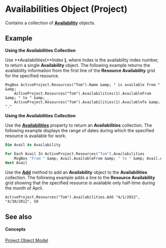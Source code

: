 
# Availabilities Object (Project)

 Contains a collection of **[Availability](2b832aed-2b58-f020-2a2c-8756ec7ec1a4.md)** objects.


## Example

 **Using the Availabilities Collection**

Use  **Availabilities(**Index **)**, where Index is the availability index number, to return a single  **Availability** object. The following example returns the availability information from the first line of the **Resource Availability** grid for the specified resource.




```
MsgBox ActiveProject.Resources("Tom").Name &amp; " is available from " &amp; _  
    ActiveProject.Resources("Tom").Availabilities(1).AvailableFrom &amp; " to " &amp; _  
    ActiveProject.Resources("Tom").Availabilities(1).AvailableTo &amp; "."  

```

 **Using the Availabilities Collection**

Use the  **[Availabilities](1525ba2e-49c1-216a-0b45-008e866163d5.md)** property to return an **Availabilities** collection. The following example displays the range of dates during which the specified resource is available for work.




```vb
Dim Avail As Availability  

For Each Avail In ActiveProject.Resources("Tom").Availabilities  
    MsgBox "From " &amp; Avail.AvailableFrom &amp; " to " &amp; Avail.AvailableTo  
Next Avail
```

Use the  **[Add](4506674e-947b-905b-93bd-73a58281d676.md)** method to add an **Availability** object to the **Availabilities** collection. The following example adds a line to the **Resource Availability** grid showing that the specified resource is available only half-time during the month of April.




```
ActiveProject.Resources("Tom").Availabilities.Add "4/1/2012", "4/30/2012", 50
```


## See also


#### Concepts


 [Project Object Model](900b167b-88ec-ea88-15b7-27bb90c22ac6.md)
